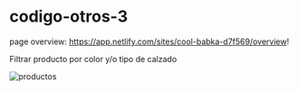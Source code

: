 # codigo-otros-3
page overview: https://app.netlify.com/sites/cool-babka-d7f569/overview!

Filtrar producto por color y/o tipo de calzado

![productos](https://user-images.githubusercontent.com/73711809/218523993-7f75345a-bc8e-4fc6-9a2c-e74b6428d136.png)

